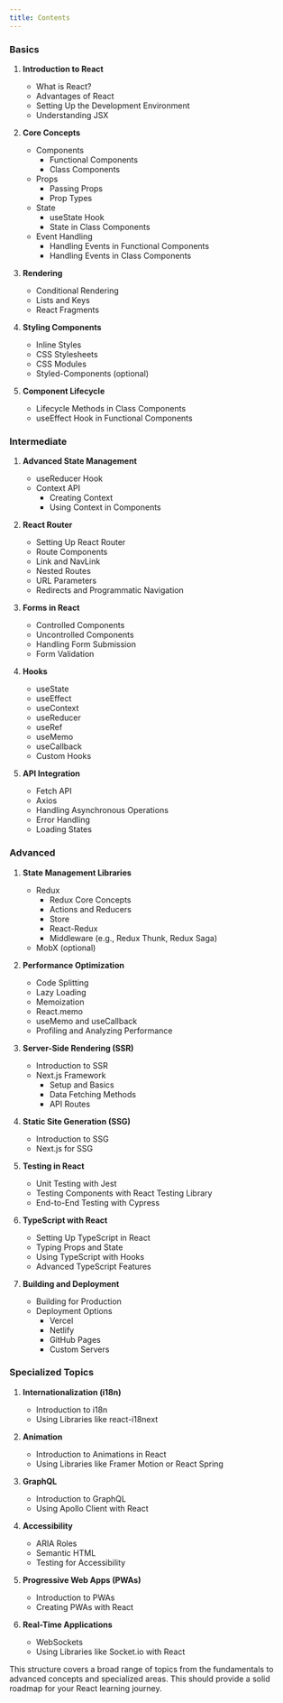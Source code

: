 ```yaml
---
title: Contents
---
```


### Basics

1. **Introduction to React**

   - What is React?
   - Advantages of React
   - Setting Up the Development Environment
   - Understanding JSX

2. **Core Concepts**

   - Components
     - Functional Components
     - Class Components
   - Props
     - Passing Props
     - Prop Types
   - State
     - useState Hook
     - State in Class Components
   - Event Handling
     - Handling Events in Functional Components
     - Handling Events in Class Components

3. **Rendering**

   - Conditional Rendering
   - Lists and Keys
   - React Fragments

4. **Styling Components**

   - Inline Styles
   - CSS Stylesheets
   - CSS Modules
   - Styled-Components (optional)

5. **Component Lifecycle**
   - Lifecycle Methods in Class Components
   - useEffect Hook in Functional Components

### Intermediate

1. **Advanced State Management**

   - useReducer Hook
   - Context API
     - Creating Context
     - Using Context in Components

2. **React Router**

   - Setting Up React Router
   - Route Components
   - Link and NavLink
   - Nested Routes
   - URL Parameters
   - Redirects and Programmatic Navigation

3. **Forms in React**

   - Controlled Components
   - Uncontrolled Components
   - Handling Form Submission
   - Form Validation

4. **Hooks**

   - useState
   - useEffect
   - useContext
   - useReducer
   - useRef
   - useMemo
   - useCallback
   - Custom Hooks

5. **API Integration**
   - Fetch API
   - Axios
   - Handling Asynchronous Operations
   - Error Handling
   - Loading States

### Advanced

1. **State Management Libraries**

   - Redux
     - Redux Core Concepts
     - Actions and Reducers
     - Store
     - React-Redux
     - Middleware (e.g., Redux Thunk, Redux Saga)
   - MobX (optional)

2. **Performance Optimization**

   - Code Splitting
   - Lazy Loading
   - Memoization
   - React.memo
   - useMemo and useCallback
   - Profiling and Analyzing Performance

3. **Server-Side Rendering (SSR)**

   - Introduction to SSR
   - Next.js Framework
     - Setup and Basics
     - Data Fetching Methods
     - API Routes

4. **Static Site Generation (SSG)**

   - Introduction to SSG
   - Next.js for SSG

5. **Testing in React**

   - Unit Testing with Jest
   - Testing Components with React Testing Library
   - End-to-End Testing with Cypress

6. **TypeScript with React**

   - Setting Up TypeScript in React
   - Typing Props and State
   - Using TypeScript with Hooks
   - Advanced TypeScript Features

7. **Building and Deployment**
   - Building for Production
   - Deployment Options
     - Vercel
     - Netlify
     - GitHub Pages
     - Custom Servers

### Specialized Topics

1. **Internationalization (i18n)**

   - Introduction to i18n
   - Using Libraries like react-i18next

2. **Animation**

   - Introduction to Animations in React
   - Using Libraries like Framer Motion or React Spring

3. **GraphQL**

   - Introduction to GraphQL
   - Using Apollo Client with React

4. **Accessibility**

   - ARIA Roles
   - Semantic HTML
   - Testing for Accessibility

5. **Progressive Web Apps (PWAs)**

   - Introduction to PWAs
   - Creating PWAs with React

6. **Real-Time Applications**
   - WebSockets
   - Using Libraries like Socket.io with React

This structure covers a broad range of topics from the fundamentals to advanced concepts and specialized areas. This should provide a solid roadmap for your React learning journey.
